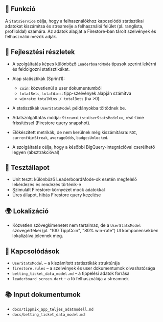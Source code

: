 ## 🎯 Funkció

A `StatsService` célja, hogy a felhasználókhoz kapcsolódó statisztikai adatokat kiszámítsa és streamelje a felhasználói felület (pl. ranglista, profiloldal) számára. Az adatok alapját a Firestore-ban tárolt szelvények és felhasználói mezők adják.

## 🧠 Fejlesztési részletek

* A szolgáltatás képes különböző `LeaderboardMode` típusok szerint lekérni és feldolgozni statisztikákat.
* Alap statisztikák (Sprint1):

  * `coin`: közvetlenül a user dokumentumból
  * `totalBets`, `totalWins`: tipp-szelvények alapján számítva
  * `winrate`: `totalWins / totalBets` (ha >0)
* A statisztikák `UserStatsModel` példányokba töltődnek be.
* Adatszolgáltatás módja: `Stream<List<UserStatsModel>>`, real-time frissítéssel (Firestore query snapshot).
* Előkészített metrikák, de nem kerülnek még kiszámításra: `ROI`, `currentWinStreak`, `averageOdds`, `badgesUnlocked`.
* A szolgáltatás célja, hogy a későbbi BigQuery-integrációval cserélhető legyen (absztrakcióval)

## 🧪 Tesztállapot

* Unit teszt: különböző LeaderboardMode-ok esetén megfelelő lekérdezés és rendezés történik-e
* Szimulált Firestore-környezet mock adatokkal
* Üres állapot, hibás Firestore query kezelése

## 🌍 Lokalizáció

* Közvetlen szövegkimenetet nem tartalmaz, de a `UserStatsModel` szövegértékei (pl. "100 TippCoin", "80% win-rate") UI komponensekben lokalizálva jelennek meg.

## 📎 Kapcsolódások

* `UserStatsModel` – a kiszámított statisztikák struktúrája
* `firestore.rules` – a szelvények és user dokumentumok olvashatósága
* `betting_ticket_data_model.md` – a tippelési adatok forrása
* `leaderboard_screen.dart` – a fő felhasználója a streamnek

## 📚 Input dokumentumok

* `docs/tippmix_app_teljes_adatmodell.md`
* `docs/betting_ticket_data_model.md`
